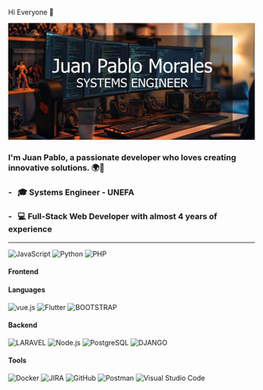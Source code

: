 Hi Everyone 👋




![jp](https://github.com/juanpablo72/juanpablo72/blob/master/jpGithub1.jpg?raw=true)

### I'm Juan Pablo, a passionate developer who loves creating innovative solutions. 🌍🚀
### - &nbsp; **🎓 Systems Engineer - UNEFA**
### - &nbsp; **💻 Full-Stack Web Developer with almost 4 years of experience**


   




---


![JavaScript](https://img.shields.io/badge/javascript-%23323330.svg?style=for-the-badge&logo=javascript&logoColor=%23F7DF1E)
![Python](https://img.shields.io/badge/PYTHON-007ACC?style=for-the-badge&logo=python&logoColor=yellow)
![PHP](https://img.shields.io/badge/PHP-76448A?style=for-the-badge&logo=php&logoColor=whitee)

#### Frontend
<!--
### ⚒️ I'm currently working with
### Full Stack Developer
#### Languages
# 🌟 Welcome to My Profile!
/Hi there! I'm [Your Name], a passionate developer who loves creating innovative solutions. 🌍🚀
![React](https://img.shields.io/badge/React-20232A?style=for-the-badge&logo=react&logoColor=61DAFB)-->
#### Languages
![vue.js](https://img.shields.io/badge/VUE.JS-1BAD5B?style=for-the-badge&logo=VUE.JS&logoColor=white)
![Flutter](https://img.shields.io/badge/FLUTTER-3393FF?style=for-the-badge&logo=flutter&logoColor=white)
![BOOTSTRAP](https://img.shields.io/badge/BOOTSTRAP-9633FF?style=for-the-badge&logo=BOOTSTRAP&logoColor=white)

#### Backend

![LARAVEL](https://img.shields.io/badge/LARAVEL-FF7000?style=for-the-badge&logo=LARAVEL&logoColor=white)
![Node.js](https://img.shields.io/badge/Node.js-339933?style=for-the-badge&logo=nodedotjs&logoColor=white)
![PostgreSQL](https://img.shields.io/badge/PostgreSQL-316192?style=for-the-badge&logo=postgresql&logoColor=white)
![DJANGO](https://img.shields.io/badge/DJANGO-064B0E?style=for-the-badge&logo=DJANGO&logoColor=white)


#### Tools

![Docker](https://img.shields.io/badge/docker-%230db7ed.svg?style=for-the-badge&logo=docker&logoColor=white)
![JIRA](https://img.shields.io/badge/Jira-0052CC?style=for-the-badge&logo=Jira&logoColor=white)
![GitHub](https://img.shields.io/badge/github-%23121011.svg?style=for-the-badge&logo=github&logoColor=white)
![Postman](https://img.shields.io/badge/Postman-FF6C37?style=for-the-badge&logo=postman&logoColor=white)
![Visual Studio Code](https://img.shields.io/badge/Visual_Studio_Code-0078D4?style=for-the-badge&logo=visual%20studio%20code&logoColor=white)

